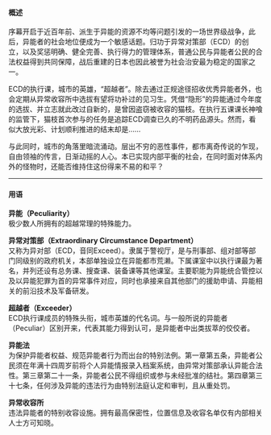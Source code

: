 #### 概述
序幕开启于近百年前、派生于异能的资源不均等问题引发的一场世界级战争，此后，异能者的社会地位便成为一个敏感话题。归功于异常对策部（ECD）的创立，以及奖惩明确、健全完善、执行得力的管理体系，普通公民与异能者公民的合法权益得到共同保障，战后重建的日本也因此被誉为社会治安最为稳定的国家之一。

ECD的执行课，城市的英雄，“超越者”。除去通过正规途径招收优秀异能者外，也会定期从异常收容所中选拔有望将功补过的见习生。凭借“隐形”的异能通过今年度的选拔、并立志就此改过自新的，是曾因盗窃被收容的猫枝。在执行五课课长神喰的监管下，猫枝首次参与的任务是追踪ECD调查已久的不明药品源头。然而，看似大放光彩、计划顺利推进的结末却是……

与此同时，城市的角落里暗流涌动。层出不穷的恶性事件，都市离奇传说的乍现，自由领袖的传言，日渐动摇的人心。本已实现内部平衡的社会，在同时面对体系内外的怪物时，还能否维持住这份得来不易的和平？

---
#### 用语
<b>异能（Peculiarity）</b>
<br>极少数人所拥有的超越常理的特殊能力。

<b>异常对策部（Extraordinary Circumstance Department）</b>
<br>又称为异对部（ECD，音同Exceed）。隶属于警视厅，是与刑事部、组对部等部门同级别的政府机关，本部单独设立在异能都市荒濑。下属课室中以执行课最为著名，并列还设有总务课、搜查课、装备课等其他课室。主要职能为异能统合管控以及以异能犯罪为首的异常事件对应，同时也承接来自其他部门的援助申请、异能相关的前沿技术及军备研发。

<b>超越者（Exceeder）</b>
<br>ECD执行课成员的特殊头衔，城市英雄的代名词。与一般所说的异能者（Peculiar）区别开来，代表其能力得到认可，是异能者中出类拔萃的佼佼者。

<b>异能法</b>
<br>为保护异能者权益、规范异能者行为而出台的特别法例。第一章第五条，异能者公民须在年满十四周岁前将个人异能情报录入档案系统，由异常对策部承认异能合法性。第三章第二十一条，异能者公民不得组织或参与未经批准的结社。第四章第三十七条，任何涉及异能的违法行为由特别法庭认定和审判，且从重处罚。

<b>异常收容所</b>
<br>违法异能者的特别收容设施。拥有最高保密性，位置信息及收容名单仅有内部相关人士方可知晓。


